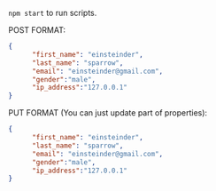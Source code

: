 `npm start` to run scripts.

POST FORMAT:
```json
{
      "first_name": "einsteinder",
      "last_name": "sparrow",
      "email": "einsteinder@gmail.com",
      "gender":"male",
      "ip_address":"127.0.0.1"
}
```
PUT FORMAT (You can just update part of properties):
```json
{
      "first_name": "einsteinder",
      "last_name": "sparrow",
      "email": "einsteinder@gmail.com",
      "gender":"male",
      "ip_address":"127.0.0.1"
}
```